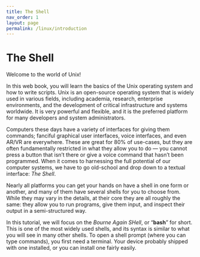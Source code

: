 ```yaml
---
title: The Shell
nav_order: 1
layout: page
permalink: /linux/introduction
---
```


# The Shell

Welcome to the world of Unix! 

In this web book, you will learn the basics of the Unix operating system and how to write scripts. Unix is an open-source operating system that is widely used in various fields, including academia, research, enterprise environments, and the development of critical infrastructure and systems worldwide. It is very powerful and flexible, and it is the preferred platform for many developers and system administrators.

Computers these days have a variety of interfaces for giving them commands; fanciful graphical user interfaces, voice interfaces, and even AR/VR are everywhere. These are great for 80% of use-cases, but they are often fundamentally restricted in what they allow you to do — you cannot press a button that isn’t there or give a voice command that hasn’t been programmed. When it comes to harnessing the full potential of our computer systems, we have to go old-school and drop down to a textual interface: *The Shell*.

Nearly all platforms you can get your hands on have a shell in one form or another, and many of them have several shells for you to choose from. While they may vary in the details, at their core they are all roughly the same: they allow you to run programs, give them input, and inspect their output in a semi-structured way.

In this tutorial, we will focus on the *Bourne Again SHell*, or “**bash**” for short. This is one of the most widely used shells, and its syntax is similar to what you will see in many other shells. To open a shell prompt (where you can type commands), you first need a terminal. Your device probably shipped with one installed, or you can install one fairly easily.

